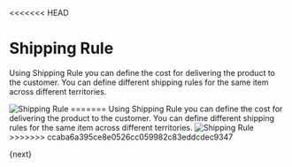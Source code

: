 <<<<<<< HEAD
# Shipping Rule

Using Shipping Rule you can define the cost for delivering the product to the customer.
You can define different shipping rules for the same item across different territories.

<img class="screenshot" alt="Shipping Rule" src="/docs/assets/img/selling/shipping-rule.png">
=======
Using Shipping Rule you can define the cost for delivering the product to the customer.
You can define different shipping rules for the same item across different territories.

<img class="screenshot" alt="Shipping Rule" src="{{docs_base_url}}/assets/img/selling/shipping-rule.png">
>>>>>>> ccaba6a395ce8e0526cc059982c83eddcdec9347

{next}